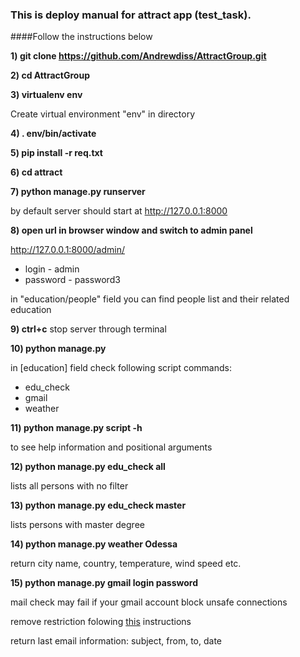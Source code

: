 ### This is deploy manual for attract app (test_task).
####Follow the instructions below


**1) git clone https://github.com/Andrewdiss/AttractGroup.git**

**2) cd AttractGroup**

**3) virtualenv env**

Create virtual environment "env" in directory

**4) . env/bin/activate**

**5) pip install -r req.txt**

**6) cd attract**

**7) python manage.py runserver**

by default server should start at http://127.0.0.1:8000

**8) open url in browser window and switch to admin panel** 

http://127.0.0.1:8000/admin/ 
* login - admin
* password - password3

in "education/people" field you can find people list and their related education

**9) ctrl+c**  stop server through terminal

**10) python manage.py**

in [education] field check following script commands:

* edu_check
* gmail
* weather

**11) python manage.py script -h**

to see help information and positional arguments 

**12) python manage.py edu_check all**

lists all persons with no filter

**13) python manage.py edu_check master**

lists persons with master degree

**14) python manage.py weather Odessa**

return city name, country, temperature, wind speed etc.

**15) python manage.py gmail login password**

mail check may fail if your gmail account block unsafe connections

remove restriction folowing [this](https://support.google.com/accounts/answer/6010255) instructions

return last email information: subject, from, to, date  
